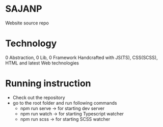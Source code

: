 # SAJANP
Website source repo

# Technology
0 Abstraction, 0 Lib, 0 Framework
Handcrafted with JS(TS), CSS(SCSS), HTML and latest Web technologies

# Running instruction
 * Check out the repository
 * go to the root folder and run following commands
    * npm run serve -> for starting dev server
    * npm run watch -> for starting Typescript watcher
    * npm run scss -> for starting SCSS watcher
